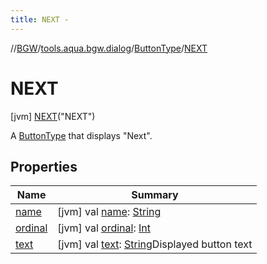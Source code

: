 ```yaml
---
title: NEXT -
---
```

//[BGW](../../../../index.md)/[tools.aqua.bgw.dialog](../../index.md)/[ButtonType](../index.md)/[NEXT](index.md)



# NEXT  
 [jvm] [NEXT](index.md)("NEXT")  


A [ButtonType](../index.md) that displays "Next".

   


## Properties  
  
|  Name |  Summary | 
|---|---|
| <a name="tools.aqua.bgw.dialog/ButtonType.NEXT/name/#/PointingToDeclaration/"></a>[name](name.md)| <a name="tools.aqua.bgw.dialog/ButtonType.NEXT/name/#/PointingToDeclaration/"></a> [jvm] val [name](name.md): [String](https://kotlinlang.org/api/latest/jvm/stdlib/kotlin/-string/index.html)   <br>|
| <a name="tools.aqua.bgw.dialog/ButtonType.NEXT/ordinal/#/PointingToDeclaration/"></a>[ordinal](ordinal.md)| <a name="tools.aqua.bgw.dialog/ButtonType.NEXT/ordinal/#/PointingToDeclaration/"></a> [jvm] val [ordinal](ordinal.md): [Int](https://kotlinlang.org/api/latest/jvm/stdlib/kotlin/-int/index.html)   <br>|
| <a name="tools.aqua.bgw.dialog/ButtonType.NEXT/text/#/PointingToDeclaration/"></a>[text](text.md)| <a name="tools.aqua.bgw.dialog/ButtonType.NEXT/text/#/PointingToDeclaration/"></a> [jvm] val [text](text.md): [String](https://kotlinlang.org/api/latest/jvm/stdlib/kotlin/-string/index.html)Displayed button text   <br>|

